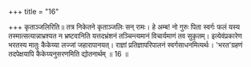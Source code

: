 +++
title = "16"

+++
कृताञ्जलिरिति॥ तत्र निकेतने कृताञ्जलिः सन् रामः। हे अम्ब! नो गुरुः पिता स्वर्गः फलं यस्य तस्मात्सत्यान्नाभ्रश्यत न भ्रष्टवानिति यत्तदभ्रंशनं तञ्चिन्त्यमानं विचार्यमाणं तव सुकृतम्। इत्येवंप्रकारेण भरतस्य मातुः कैकेय्या लज्जां जहारापानयत्। राज्ञां प्रतिज्ञापरिपालनं स्वर्गसाधनमित्यर्थः। 'भरत'ग्रहणं तदपेक्षयापि कैकेय्यनुसरणमिति द्योतनार्थम् ॥ 16 ॥